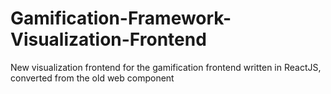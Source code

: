 # Gamification-Framework-Visualization-Frontend
New visualization frontend for the gamification frontend written in ReactJS, converted from the old web component
